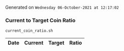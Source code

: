 Generated on `Wednesday 06-October-2021 at 12:17:02`

### Current to Target Coin Ratio
`current_coin_ratio.sh`

Date|Current|Target|Ratio
---|---|---|---
